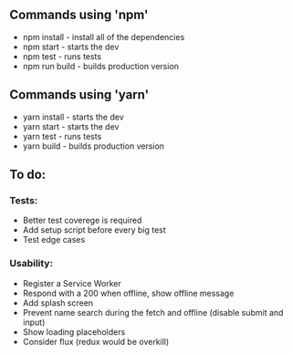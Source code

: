 ## Commands using 'npm'

* npm install - install all of the dependencies
* npm start - starts the dev
* npm test - runs tests
* npm run build - builds production version

## Commands using 'yarn'

* yarn install - starts the dev
* yarn start - starts the dev
* yarn test - runs tests
* yarn build - builds production version

## To do:

 ### Tests:
 * Better test coverege is required
 * Add setup script before every big test
 * Test edge cases

 ### Usability:
 * Register a Service Worker
 * Respond with a 200 when offline, show offline message
 * Add splash screen
 * Prevent name search during the fetch and offline (disable submit and input)
 * Show loading placeholders
 * Consider flux (redux would be overkill)